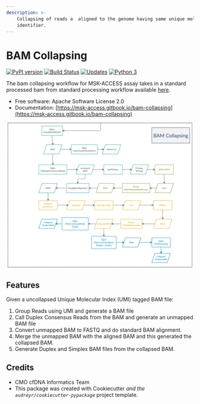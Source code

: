 ```yaml
---
description: >-
    Collapsing of reads a  aligned to the genome having same unique molecular
    identifier.
---
```


# BAM Collapsing

[![PyPI version](https://badge.fury.io/py/bam-collapsing.svg)](https://badge.fury.io/py/bam-collapsing) [![Build Status](https://travis-ci.org/msk-access/bam_collapsing.svg?branch=master)](https://travis-ci.org/msk-access/bam_collapsing) [![Updates](https://pyup.io/repos/github/msk-access/bam_collapsing/shield.svg)](https://pyup.io/repos/github/msk-access/bam_collapsing/) [![Python 3](https://pyup.io/repos/github/msk-access/bam_collapsing/python-3-shield.svg)](https://pyup.io/repos/github/msk-access/bam_collapsing/)

The bam collapsing workflow for MSK-ACCESS assay takes in a standard processed bam from standard processing workflow available [here](https://github.com/msk-access/uncollapsed_bam_generation).

-   Free software: Apache Software License 2.0
-   Documentation: [https://msk-access.gitbook.io/bam-collapsing](https://msk-access.gitbook.io/bam-collapsing)

![Workflow](/docs/.gitbook/assets/fgbio_bam_collapsing.png)

## Features

Given a uncollapsed Unique Molecular Index (UMI) tagged BAM file:

1. Group Reads using UMI and generate a BAM file
2. Call Duplex Consensus Reads from the BAM and generate an unmapped BAM file
3. Convert unmapped BAM to FASTQ and do standard BAM alignment.
4. Merge the unmapped BAM with the aligned BAM and this generated the collapsed BAM.
5. Generate Duplex and Simplex BAM files from the collapsed BAM.

## Credits

- CMO cfDNA Informatics Team
- This package was created with Cookiecutter _and the `audreyr/cookiecutter-pypackage`_ project template.
